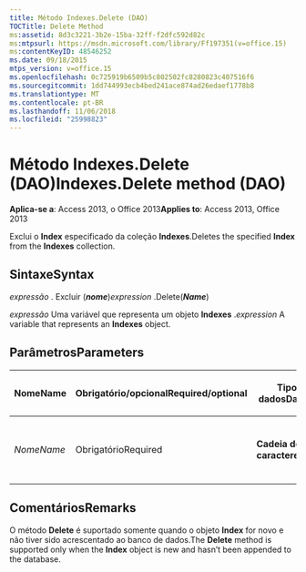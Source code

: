 ```yaml
---
title: Método Indexes.Delete (DAO)
TOCTitle: Delete Method
ms:assetid: 8d3c3221-3b2e-15ba-32ff-f2dfc592d82c
ms:mtpsurl: https://msdn.microsoft.com/library/Ff197351(v=office.15)
ms:contentKeyID: 48546252
ms.date: 09/18/2015
mtps_version: v=office.15
ms.openlocfilehash: 0c725919b6509b5c802502fc8280823c407516f6
ms.sourcegitcommit: 1dd744993ecb4bed241ace874ad26edaef1778b8
ms.translationtype: MT
ms.contentlocale: pt-BR
ms.lasthandoff: 11/06/2018
ms.locfileid: "25998823"
---
```

# <a name="indexesdelete-method-dao"></a><span data-ttu-id="72ba7-102">Método Indexes.Delete (DAO)</span><span class="sxs-lookup"><span data-stu-id="72ba7-102">Indexes.Delete method (DAO)</span></span>

<span data-ttu-id="72ba7-103">**Aplica-se a**: Access 2013, o Office 2013</span><span class="sxs-lookup"><span data-stu-id="72ba7-103">**Applies to**: Access 2013, Office 2013</span></span>

<span data-ttu-id="72ba7-104">Exclui o **Index** especificado da coleção **Indexes**.</span><span class="sxs-lookup"><span data-stu-id="72ba7-104">Deletes the specified **Index** from the **Indexes** collection.</span></span>

## <a name="syntax"></a><span data-ttu-id="72ba7-105">Sintaxe</span><span class="sxs-lookup"><span data-stu-id="72ba7-105">Syntax</span></span>

<span data-ttu-id="72ba7-106">*expressão* . Excluir (***nome***)</span><span class="sxs-lookup"><span data-stu-id="72ba7-106">*expression* .Delete(***Name***)</span></span>

<span data-ttu-id="72ba7-107">*expressão* Uma variável que representa um objeto **Indexes** .</span><span class="sxs-lookup"><span data-stu-id="72ba7-107">*expression* A variable that represents an **Indexes** object.</span></span>

## <a name="parameters"></a><span data-ttu-id="72ba7-108">Parâmetros</span><span class="sxs-lookup"><span data-stu-id="72ba7-108">Parameters</span></span>

<table>
<colgroup>
<col style="width: 25%" />
<col style="width: 25%" />
<col style="width: 25%" />
<col style="width: 25%" />
</colgroup>
<thead>
<tr class="header">
<th><p><span data-ttu-id="72ba7-109">Nome</span><span class="sxs-lookup"><span data-stu-id="72ba7-109">Name</span></span></p></th>
<th><p><span data-ttu-id="72ba7-110">Obrigatório/opcional</span><span class="sxs-lookup"><span data-stu-id="72ba7-110">Required/optional</span></span></p></th>
<th><p><span data-ttu-id="72ba7-111">Tipo de dados</span><span class="sxs-lookup"><span data-stu-id="72ba7-111">Data type</span></span></p></th>
<th><p><span data-ttu-id="72ba7-112">Descrição</span><span class="sxs-lookup"><span data-stu-id="72ba7-112">Description</span></span></p></th>
</tr>
</thead>
<tbody>
<tr class="odd">
<td><p><span data-ttu-id="72ba7-113"><em>Nome</em></span><span class="sxs-lookup"><span data-stu-id="72ba7-113"><em>Name</em></span></span></p></td>
<td><p><span data-ttu-id="72ba7-114">Obrigatório</span><span class="sxs-lookup"><span data-stu-id="72ba7-114">Required</span></span></p></td>
<td><p><span data-ttu-id="72ba7-115"><strong>Cadeia de caracteres</strong></span><span class="sxs-lookup"><span data-stu-id="72ba7-115"><strong>String</strong></span></span></p></td>
<td><p><span data-ttu-id="72ba7-116">O nome do índice a ser excluído.</span><span class="sxs-lookup"><span data-stu-id="72ba7-116">The name of the index to delete.</span></span></p></td>
</tr>
</tbody>
</table>


## <a name="remarks"></a><span data-ttu-id="72ba7-117">Comentários</span><span class="sxs-lookup"><span data-stu-id="72ba7-117">Remarks</span></span>

<span data-ttu-id="72ba7-118">O método **Delete** é suportado somente quando o objeto **Index** for novo e não tiver sido acrescentado ao banco de dados.</span><span class="sxs-lookup"><span data-stu-id="72ba7-118">The **Delete** method is supported only when the **Index** object is new and hasn’t been appended to the database.</span></span>

